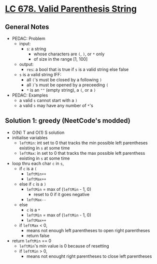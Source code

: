 # [LC 678. Valid Parenthesis String](https://leetcode.com/problems/valid-parenthesis-string/)

## General Notes

- PEDAC: Problem
  - input:
    - `s`: a string
      - whose characters are `(`, `)`, or `*` only
      - of size in the range \[1, 100]
  - output:
    - `res`: a bool that is true if `s` is a valid string else false
  - `s` is a valid string IFF:
    - all `(`'s must be closed by a following `)`
    - all `)`'s must be opened by a preceeding `(`
    - `*` is an `""` (empty string), a `(`, or a `)`
- PEDAC: Examples
  - a valid `s` cannot start with a `)`
  - a valid `s` may have any number of `*`'s

## Solution 1: greedy (NeetCode's modded)

- O(N) T and O(1) S solution
- initialise variables
  - `leftMin`: int set to 0 that tracks the min possible left parentheses existing in `s` at some time
  - `leftMax`: in set to 0 that tracks the max possible left parenthess existing in `s` at some time
- loop thru each char `c` in `s`,
  - if `c` is a `(`
    - `leftMin++`
    - `leftMax++`
  - else if `c` is a `)`
    - `leftMin` = max of (`leftMin` - 1, 0)
      - reset to 0 if it goes negative
    - `leftMax--`
  - else
    - `c` is a `*`
    - `leftMin` = max of (`leftMin` - 1, 0)
    - `leftMax++`
  - if `leftMax` < 0,
    - means not enough left parentheses to open right parentheses
    - return false
- return `leftMin` == 0
  - `leftMin`'s min value is 0 because of resetting
  - if `leftMin` > 0,
    - means not enought right parentheses to close left parentheses
